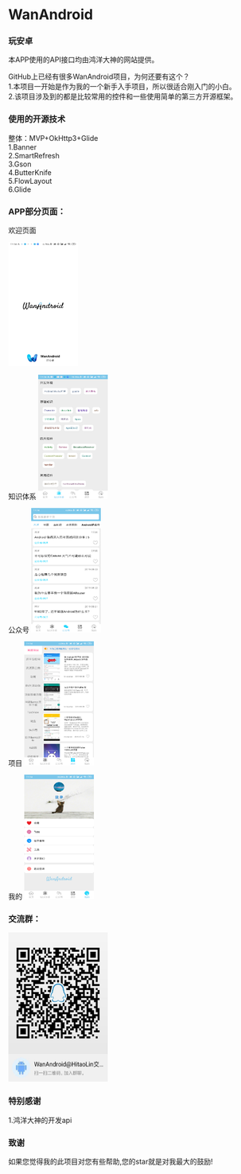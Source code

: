 # WanAndroid
### 玩安卓
本APP使用的API接口均由鸿洋大神的网站提供。  

  GitHub上已经有很多WanAndroid项目，为何还要有这个？  
  1.本项目一开始是作为我的一个新手入手项目，所以很适合刚入门的小白。  
  2.该项目涉及到的都是比较常用的控件和一些使用简单的第三方开源框架。  

 <h3>使用的开源技术</h3>
</blockquote>

<p>整体：MVP+OkHttp3+Glide <br>
1.Banner <br>
2.SmartRefresh <br>
3.Gson <br>
4.ButterKnife <br>
5.FlowLayout <br>
6.Glide</p>

<h3>APP部分页面：</h3>
欢迎页面
<p><img src="https://github.com/HitaoLin/WanAndroid2/blob/master/welcome.png" alt="欢迎页面" title="欢迎页面"width="140" height="250" /></p>
知识体系
<img src="https://github.com/HitaoLin/WanAndroid2/blob/master/system.png" alt="知识体系" title="知识体系"width="140" height="250" /></p>
公众号
<img src="https://github.com/HitaoLin/WanAndroid2/blob/master/wechat.png" alt="公众号" title="公众号" width="140" height="250"/></p>
项目
<img src="https://github.com/HitaoLin/WanAndroid2/blob/master/project.png" alt="项目" title="项目" width="140" height="250"  /></p>
我的
<img src="https://github.com/HitaoLin/WanAndroid2/blob/master/me.png" alt="我的" title="我的"width="140" height="250" />  </p>

<h3>交流群：</h3>
<img src="https://github.com/HitaoLin/WanAndroid2/blob/master/qun.png" alt="交流群" title="交流群"width="200" height="300" />  </p>
<h3>特别感谢</h3>

<p>1.鸿洋大神的开发api  </p>

<h3>致谢</h3>

<p>如果您觉得我的此项目对您有些帮助,您的star就是对我最大的鼓励!</p>

